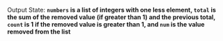 Output State: **`numbers` is a list of integers with one less element, `total` is the sum of the removed value (if greater than 1) and the previous total, `count` is 1 if the removed value is greater than 1, and `num` is the value removed from the list**